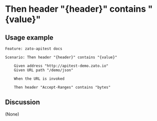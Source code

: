 
Then header "{header}" contains "{value}"
=============================================================================================================

Usage example
-------------

```
Feature: zato-apitest docs

Scenario: Then header "{header}" contains "{value}"

    Given address "http://apitest-demo.zato.io"
    Given URL path "/demo/json"

    When the URL is invoked

    Then header "Accept-Ranges" contains "bytes"
```

Discussion
----------

(None)